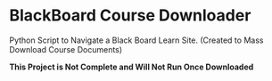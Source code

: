 # BlackBoard Course Downloader

Python Script to Navigate a Black Board Learn Site. (Created to Mass Download Course Documents)

**This Project is Not Complete and Will Not Run Once Downloaded**

